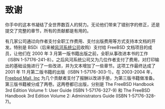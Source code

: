 # 致谢

你手中的这本书凝结了全世界数百人的努力。无论他们带来了错别字的修正，还是提交了完整的章节，所有的贡献都是有用的。

有几家公司通过向作者支付全职工作费用、支付出版费用等方式支持本文档的开发。特别是 BSDi（后来被[风河系统公司](http://www.windriver.com/)收购）支付给 FreeBSD 文档项目的成员，让他们在 2000 年 3 月第一版书籍出版之前，全职从事改进本书的工作（ISBN 1-57176-241-8）。之后风河系统公司又为几位作者支付了费用，对打印输出的基础设施进行了一些改进，并为文本增加了一些章节。这项工作最终达成了 2001 年 11 月第二版书籍的出版（ISBN 1-57176-303-1）。在 2003-2004 年，[Freebsd Mall, Inc](http://www.freebsdmall.com/) 为几个贡献者支付了报酬以改进手册，为第三版书籍做准备。第三版书籍被分成了两卷。这两卷都已出版，分别是 The FreeBSD Handbook 3rd Edition Volume 1: User Guide (ISBN 1-57176-327-9) 和 The FreeBSD Handbook 3rd Edition Volume 2: Administrators Guide (ISBN 1-57176-328-7)。
